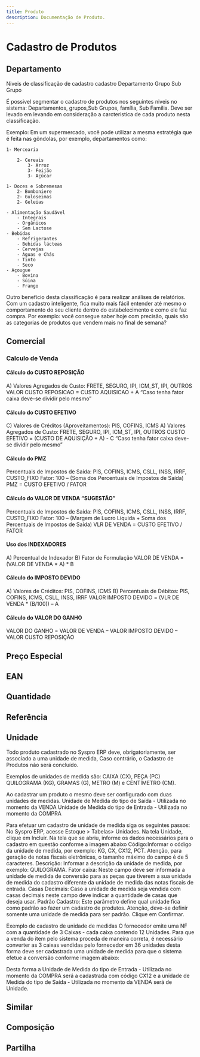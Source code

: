 ```yaml
---
title: Produto
description: Documentação de Produto.
---
```

# Cadastro de Produtos

## Departamento

Niveis de classificação de cadastro cadastro 
Departamento
Grupo
Sub Grupo

É possivel segmentar o cadastro de produtos nos seguintes niveis no sistema: Departamentos, grupos,Sub Grupos, família, Sub Familia.
Deve ser levado em levando em consideração a carcteristica de cada produto nesta classificação.

Exemplo: Em um supermercado, você pode utilizar a mesma estratégia que é feita nas gôndolas, por exemplo, departamentos como:

    1- Mercearia

	    2- Cereais
		    3- Arroz
		    3- Feijão
		    3- Açúcar

	1- Doces e Sobremesas
		2- Bomboniere
		2- Guloseimas
		2- Geleias

	- Alimentação Saudável
		- Integrais
		- Orgânicos
		- Sem Lactose
    - Bebidas
	    - Refrigerantes
	    - Bebidas lácteas
	    - Cervejas
	    - Águas e Chás
	    - Tinto
	    - Seco
    - Açougue
	    - Bovina
	    - Súina
	    - Frango

Outro benefício desta classificação é para realizar análises de relatórios. Com um cadastro inteligente, fica muito mais fácil entender até mesmo o comportamento do seu cliente dentro do estabelecimento e como ele faz compra. Por exemplo: você consegue saber hoje com precisão, quais são as categorias de produtos que vendem mais no final de semana? 

## Comercial

### Calculo de Venda

#### Cálculo do CUSTO REPOSIÇÃO
A) Valores Agregados de Custo: FRETE, SEGURO, IPI, ICM_ST, IPI, OUTROS
VALOR CUSTO REPOSICAO = CUSTO AQUISICAO + A
“Caso tenha fator caixa deve-se dividir pelo mesmo”

#### Cálculo do CUSTO EFETIVO
C) Valores de Créditos (Aproveitamentos): PIS, COFINS, ICMS
A) Valores Agregados de Custo: FRETE, SEGURO, IPI, ICM_ST, IPI, OUTROS
CUSTO EFETIVO = (CUSTO DE AQUISIÇÃO + A) - C
 “Caso tenha fator caixa deve-se dividir pelo mesmo”

#### Cálculo do PMZ
Percentuais de Impostos de Saída: PIS, COFINS, ICMS, CSLL, INSS, IRRF, CUSTO_FIXO
Fator: 100 – (Soma dos Percentuais de Impostos de Saída)
PMZ = CUSTO EFETIVO / FATOR

#### Cálculo do VALOR DE VENDA “SUGESTÃO”
Percentuais de Impostos de Saída: PIS, COFINS, ICMS, CSLL, INSS, IRRF, CUSTO_FIXO
Fator: 100 – (Margem de Lucro Liquida + Soma dos Percentuais de Impostos de Saída)
VLR DE VENDA = CUSTO EFETIVO / FATOR

#### Uso dos INDEXADORES
A) Percentual de Indexador
B) Fator de Formulação
VALOR DE VENDA = (VALOR DE VENDA * A) * B

#### Cálculo do IMPOSTO DEVIDO
A) Valores de Créditos: PIS, COFINS, ICMS
B) Percentuais de Débitos: PIS, COFINS, ICMS, CSLL, INSS, IRRF
VALOR IMPOSTO DEVIDO = (VLR DE VENDA * (B/100)) – A

#### Cálculo do VALOR DO GANHO
VALOR DO GANHO = VALOR DE VENDA – VALOR IMPOSTO DEVIDO – VALOR CUSTO REPOSIÇÃO

## Preço Especial

## EAN

## Quantidade

## Referência

## Unidade

Todo produto cadastrado no Syspro ERP deve, obrigatoriamente, ser associado a uma unidade de medida, Caso contrário, o Cadastro de Produtos não será concluído.

Exemplos de unidades de medida são: CAIXA (CX), PEÇA (PC) QUILOGRAMA (KG), GRAMAS (G), METRO (M) e CENTÍMETRO (CM).

Ao cadastrar um produto o mesmo deve ser configurado com duas unidades de medidas.
Unidade de Medida do tipo de Saída - Utilizada no momento da VENDA
Unidade de Medida do tipo de Entrada - Utilizada no momento da COMPRA

Para efetuar um cadastro de unidade de medida siga os seguintes passos:
No Syspro ERP, acesse Estoque > Tabelas> Unidades.
 Na tela Unidade, clique em Incluir.
Na tela que se abriu, informe os dados necessários para o cadastro em questão conforme a imagem abaixo
Código:Informar o código da unidade de medida, por exemplo: KG, CX,  CX12, PCT. Atenção, para geração de notas fiscais eletrônicas, o tamanho máximo do campo é de 5 caracteres.
Descrição: Informar a descrição da unidade de medida, por exemplo: QUILOGRAMA.
Fator caixa: Neste campo deve ser informada a unidade de medida de conversão para as peças que tiverem a sua unidade de medida do cadastro diferente da unidade de medida das notas fiscais de entrada.
Casas Decimais: Caso a unidade de medida seja vendida com casas decimais neste campo deve indicar a quantidade de casas que deseja usar.
Padrão Cadastro: Este parâmetro define qual unidade fica como padrão ao fazer um cadastro de produtos. Atenção, deve-se definir somente uma unidade de medida para ser padrão.
Clique em Confirmar.

Exemplo de cadastro de unidade de medidas
O fornecedor emite uma NF com a quantidade de 3 Caixas - cada caixa contendo 12 Unidades. Para que a venda do item pelo sistema proceda de maneira correta, é necessário converter as 3 caixas vendidas pelo fornecedor em 36 unidades desta forma deve ser cadastrada uma unidade de medida para que o sistema efetue a conversão conforme imagem abaixo:

Desta forma a Unidade de Medida do tipo de Entrada - Utilizada no momento da COMPRA será a cadastrada com código CX12 e a unidade de Medida do tipo de Saída - Utilizada no momento da VENDA será de Unidade.


## Similar

## Composição

## Partilha


